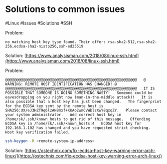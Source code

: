 # Solutions to common issues
#Linux #Issues #Solutions #SSH

Problem:
```
no matching host key type found. Their offer: rsa-sha2-512,rsa-sha2-256,ecdsa-sha2-nistp256,ssh-ed25519
```

Solution:
[https://www.analysisman.com/2018/08/linux-ssh.html](https://www.analysisman.com/2018/08/linux-ssh.html)

Problem:
```
@@@@@@@@@@@@@@@@@@@@@@@@@@@@@@@@@@@@@@@@@@@@@@@@@@@@@@@@@@@   @ WARNING: REMOTE HOST IDENTIFICATION HAS CHANGED! @   @@@@@@@@@@@@@@@@@@@@@@@@@@@@@@@@@@@@@@@@@@@@@@@@@@@@@@@@@@@   IT IS POSSIBLE THAT SOMEONE IS DOING SOMETHING NASTY!   Someone could be eavesdropping on you right now (man-in-the-middle attack)!   It is also possible that a host key has just been changed.   The fingerprint for the ECDSA key sent by the remote host is   SHA256:UX/eJ3HZT9q6lzAN8mxf+KKAo2wmCVWblzXwY8qxqZY.   Please contact your system administrator.   Add correct host key in /home/sk/.ssh/known_hosts to get rid of this message.   Offending ECDSA key in /home/sk/.ssh/known_hosts:4   ECDSA host key for 192.168.1.102 has changed and you have requested strict checking.   Host key verification failed.
```

```bash
ssh-keygen -R <remote-system-ip-address>
```

Solution:
[https://ostechnix.com/fix-ecdsa-host-key-warning-error-arch-linux/](https://ostechnix.com/fix-ecdsa-host-key-warning-error-arch-linux/)